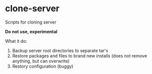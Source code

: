 # clone-server
Scripts for cloning server

**Do not use, experimental**

What it do:
 1. Backup server root directories to separate tar's
 2. Restore packages and files to brand new installs (does not remove anything, but can overwrite)
 3. Restory configuration (buggy)
 

